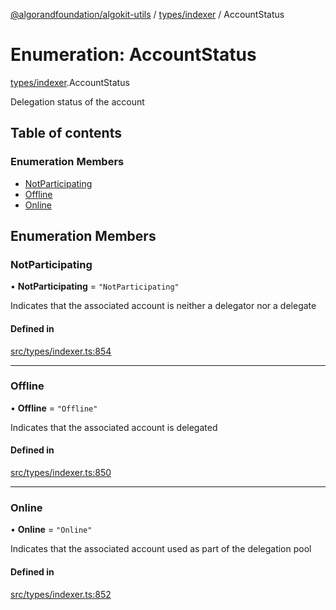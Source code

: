 [@algorandfoundation/algokit-utils](../README.md) / [types/indexer](../modules/types_indexer.md) / AccountStatus

# Enumeration: AccountStatus

[types/indexer](../modules/types_indexer.md).AccountStatus

Delegation status of the account

## Table of contents

### Enumeration Members

- [NotParticipating](types_indexer.AccountStatus.md#notparticipating)
- [Offline](types_indexer.AccountStatus.md#offline)
- [Online](types_indexer.AccountStatus.md#online)

## Enumeration Members

### NotParticipating

• **NotParticipating** = ``"NotParticipating"``

Indicates that the associated account is neither a delegator nor a delegate

#### Defined in

[src/types/indexer.ts:854](https://github.com/algorandfoundation/algokit-utils-ts/blob/main/src/types/indexer.ts#L854)

___

### Offline

• **Offline** = ``"Offline"``

Indicates that the associated account is delegated

#### Defined in

[src/types/indexer.ts:850](https://github.com/algorandfoundation/algokit-utils-ts/blob/main/src/types/indexer.ts#L850)

___

### Online

• **Online** = ``"Online"``

Indicates that the associated account used as part of the delegation pool

#### Defined in

[src/types/indexer.ts:852](https://github.com/algorandfoundation/algokit-utils-ts/blob/main/src/types/indexer.ts#L852)

